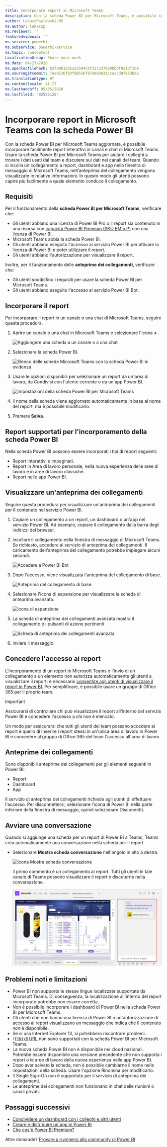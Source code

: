 ```yaml
---
title: Incorporare report in Microsoft Teams
description: Con la scheda Power BI per Microsoft Teams, è possibile incorporare facilmente report interattivi in canali e chat.
author: LukaszPawlowski-MS
ms.author: lukaszp
ms.reviewer: ''
featuredvideoid: ''
ms.service: powerbi
ms.subservice: powerbi-service
ms.topic: conceptual
LocalizationGroup: Share your work
ms.date: 04/27/2020
ms.openlocfilehash: b3fd881a552e3594cbf2172d7b88bbbf9a13f1b9
ms.sourcegitcommit: 7aa0136f93f88516f97ddd8031ccac5d07863b92
ms.translationtype: HT
ms.contentlocale: it-IT
ms.lasthandoff: 05/05/2020
ms.locfileid: "82585128"
---
```

# <a name="embed-reports-in-microsoft-teams-with-the-power-bi-tab"></a>Incorporare report in Microsoft Teams con la scheda Power BI

Con la scheda Power BI per Microsoft Teams aggiornata, è possibile incorporare facilmente report interattivi in canali e chat di Microsoft Teams. Usare la scheda Power BI per Microsoft Teams per aiutare i colleghi a trovare i dati usati dal team e discutere sui dati nei canali del team.  Quando si incolla un collegamento a report, dashboard e app nella finestra di messaggio di Microsoft Teams, nell'anteprima del collegamento vengono visualizzate le relative informazioni. In questo modo gli utenti possono capire più facilmente a quale elemento conduce il collegamento.

## <a name="requirements"></a>Requisiti

Per il funzionamento della **scheda Power BI per Microsoft Teams**, verificare che:

- Gli utenti abbiano una licenza di Power BI Pro o il report sia contenuto in una risorsa con [capacità Power BI Premium (SKU EM o P)](service-premium-what-is.md) con una licenza di Power BI.
- Microsoft Teams abbia la scheda Power BI.
- Gli utenti abbiano eseguito l'accesso al servizio Power BI per attivare la licenza di Power BI e poter utilizzare il report.
- Gli utenti abbiano l'autorizzazione per visualizzare il report.

Inoltre, per il funzionamento delle **anteprime dei collegamenti**, verificare che:
- Gli utenti soddisfino i requisiti per usare la scheda Power BI per Microsoft Teams.
- Gli utenti abbiano eseguito l'accesso al servizio Power BI Bot. 


## <a name="embed-your-report"></a>Incorporare il report

Per incorporare il report in un canale o una chat di Microsoft Teams, seguire questa procedura.

1. Aprire un canale o una chat in Microsoft Teams e selezionare l'icona **+** .

    ![Aggiungere una scheda a un canale o a una chat](media/service-embed-report-microsoft-teams/service-embed-report-microsoft-teams-add.png)

2. Selezionare la scheda Power BI.

    ![Elenco delle schede Microsoft Teams con la scheda Power BI in evidenza](media/service-embed-report-microsoft-teams/service-embed-report-microsoft-teams-tab.png)

3. Usare le opzioni disponibili per selezionare un report da un'area di lavoro, da Condivisi con l'utente corrente o da un'app Power BI.

    ![Impostazioni della scheda Power BI per Microsoft Teams](media/service-embed-report-microsoft-teams/service-embed-report-microsoft-teams-tab-settings.png)

4. Il nome della scheda viene aggiornato automaticamente in base al nome del report, ma è possibile modificarlo. 

5. Premere **Salva**.

## <a name="supported-reports-for-embedding-the-power-bi-tab"></a>Report supportati per l'incorporamento della scheda Power BI
Nella scheda Power BI possono essere incorporati i tipi di report seguenti:

- Report interattivi e impaginati.
- Report in Area di lavoro personale, nella nuova esperienza delle aree di lavoro e in aree di lavoro classiche.
- Report nelle app Power BI.

## <a name="get-a-link-preview"></a>Visualizzare un'anteprima dei collegamenti

Seguire questa procedura per visualizzare un'anteprima dei collegamenti per il contenuto nel servizio Power BI.

1. Copiare un collegamento a un report, un dashboard o un'app nel servizio Power BI. Ad esempio, copiare il collegamento dalla barra degli indirizzi del browser.

2. Incollare il collegamento nella finestra di messaggio di Microsoft Teams. Se richiesto, accedere al servizio di anteprima dei collegamenti. Il caricamento dell'anteprima del collegamento potrebbe impiegare alcuni secondi.

    ![Accedere a Power BI Bot](media/service-embed-report-microsoft-teams/service-teams-link-preview-sign-in-needed.png)

3. Dopo l'accesso, viene visualizzata l'anteprima del collegamento di base.

    ![Anteprima del collegamento di base](media/service-embed-report-microsoft-teams/service-teams-link-preview-basic.png)

4. Selezionare l'icona di espansione per visualizzare la scheda di anteprima avanzata.

    ![icona di espansione](media/service-embed-report-microsoft-teams/service-teams-link-preview-expand-icon.png)

5. La scheda di anteprima dei collegamenti avanzata mostra il collegamento e i pulsanti di azione pertinenti

    ![Scheda di anteprima dei collegamenti avanzata](media/service-embed-report-microsoft-teams/service-teams-link-preview-nice-card.png)

6. Inviare il messaggio.



## <a name="grant-access-to-reports"></a>Concedere l'accesso ai report

L'incorporamento di un report in Microsoft Teams o l'invio di un collegamento a un elemento non autorizza automaticamente gli utenti a visualizzare il report: è necessario [consentire agli utenti di visualizzare il report in Power BI](service-share-dashboards.md). Per semplificare, è possibile usare un gruppo di Office 365 per il proprio team. 

> [!IMPORTANT]
> Assicurarsi di controllare chi può visualizzare il report all'interno del servizio Power BI e concedere l'accesso a chi non è elencato.

Un modo per assicurarsi che tutti gli utenti del team possano accedere ai report è quello di inserire i report stessi in un'unica area di lavoro in Power BI e concedere al gruppo di Office 365 del team l'accesso all'area di lavoro.

## <a name="link-previews"></a>Anteprime dei collegamenti 

Sono disponibili anteprime dei collegamenti per gli elementi seguenti in Power BI:
- Report
- Dashboard
- App

Il servizio di anteprima dei collegamenti richiede agli utenti di effettuare l'accesso. Per disconnettersi, selezionare l'icona di Power BI nella parte inferiore della finestra di messaggio, quindi selezionare Disconnetti.

## <a name="start-a-conversation"></a>Avviare una conversazione

Quando si aggiunge una scheda per un report di Power BI a Teams, Teams crea automaticamente una conversazione nella scheda per il report. 

- Selezionare **Mostra scheda conversazione** nell'angolo in alto a destra.

    ![Icona Mostra scheda conversazione](media/service-embed-report-microsoft-teams/power-bi-teams-conversation-icon.png)

    Il primo commento è un collegamento al report. Tutti gli utenti in tale canale di Teams possono visualizzare il report e discuterne nella conversazione.

    ![Conversazione nella scheda](media/service-embed-report-microsoft-teams/power-bi-teams-conversation-tab.png)

## <a name="known-issues-and-limitations"></a>Problemi noti e limitazioni

- Power BI non supporta le stesse lingue localizzate supportate da Microsoft Teams. Di conseguenza, la localizzazione all'interno del report incorporato potrebbe non essere corretta.
- Non è possibile incorporare i dashboard di Power BI nella scheda Power BI per Microsoft Teams.
- Gli utenti che non hanno una licenza di Power BI o un'autorizzazione di accesso al report visualizzano un messaggio che indica che il contenuto non è disponibile.
- Se si usa Internet Explorer 10, si potrebbero riscontrare problemi. <!--You can look at the [browsers support for Power BI](consumer/end-user-browsers.md) and for [Office 365](https://products.office.com/office-system-requirements#Browsers-section). -->
- I [filtri di URL](service-url-filters.md) non sono supportati con la scheda Power BI per Microsoft Teams.
- La nuova scheda Power BI non è disponibile nei cloud nazionali. Potrebbe essere disponibile una versione precedente che non supporta i report o le aree di lavoro della nuova esperienza nelle app Power BI. 
- Dopo aver salvato la scheda, non è possibile cambiarne il nome nelle impostazioni della scheda. Usare l'opzione Rinomina per modificarlo.
- Il Single Sign-On non è supportato per il servizio di anteprima dei collegamenti.
- Le anteprime dei collegamenti non funzionano in chat delle riunioni o canali privati.

## <a name="next-steps"></a>Passaggi successivi
- [Condividere un dashboard con i colleghi e altri utenti](service-share-dashboards.md)  
- [Creare e distribuire un'app in Power BI](service-create-distribute-apps.md)  
- [Che cos'è Power BI Premium?](service-premium-what-is.md)

Altre domande? [Provare a rivolgersi alla community di Power BI](https://community.powerbi.com/)
